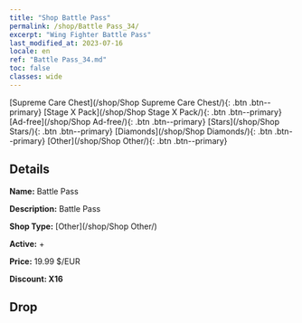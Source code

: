 ```yaml
---
title: "Shop Battle Pass"
permalink: /shop/Battle Pass_34/
excerpt: "Wing Fighter Battle Pass"
last_modified_at: 2023-07-16
locale: en
ref: "Battle Pass_34.md"
toc: false
classes: wide
---
```



  [Supreme Care Chest](/shop/Shop Supreme Care Chest/){: .btn .btn--primary}   [Stage X Pack](/shop/Shop Stage X Pack/){: .btn .btn--primary}   [Ad-free](/shop/Shop Ad-free/){: .btn .btn--primary}   [Stars](/shop/Shop Stars/){: .btn .btn--primary}   [Diamonds](/shop/Shop Diamonds/){: .btn .btn--primary}   [Other](/shop/Shop Other/){: .btn .btn--primary} 

## Details

 **Name:** Battle Pass 

 **Description:** Battle Pass

 **Shop Type:** [Other](/shop/Shop Other/)

 **Active:** + 

 **Price:** 19.99 $/EUR 

 **Discount: X16** 

## Drop


